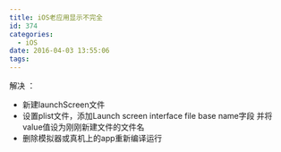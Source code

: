 ```yaml
---
title: iOS老应用显示不完全
id: 374
categories:
  - iOS
date: 2016-04-03 13:55:06
tags:
---
```


解决 ：
* 新建launchScreen文件
* 设置plist文件，添加Launch screen interface file base name字段 并将value值设为刚刚新建文件的文件名
* 删除模拟器或真机上的app重新编译运行
